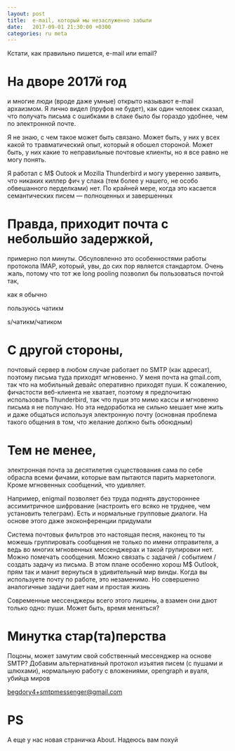 ```yaml
---
layout: post
title:  e-mail, который мы незаслуженно забыли
date:   2017-09-01 21:30:00 +0300
categories: ru meta
---
```


Кстати, как правильно пишется, e-mail или email?

# На дворе 2017й год

и многие люди (вроде даже умные) открыто называют e-mail архаизмом. Я лично
видел (пруфов не будет), как один человек сказал, что получать письма
с ошибками в слаке было бы гораздо удобнее, чем по электронной почте.

Я не знаю, с чем такое может быть связано. Может быть, у них у всех какой то
травматический опыт, который я обошел стороной. Может быть, у них какие то
неправильные почтовые клиенты, но я все равно не могу понять.

Я работал с M$ Outook и Mozilla Thunderbird и могу уверенно заявить, что
никаких киллер фич у слака (тем более у нашего, не особо обвешанного перделками)
нет. По крайней мере, когда это касается семантических писем —
полноценных и завершенных

# Правда, приходит почта с небольшйо задержкой,

примерно пол минуты. Обсуловленно это особенностями работы протокола IMAP,
который, увы, до сих пор является стандартом. Очень жаль, потому что тот же
long pooling позволил бы пользоваться почтой так,

как я обычно

пользуюсь чатикм

s/чатикм/чатиком

# С другой стороны,

почтовый сервер в любом случае работает по SMTP (как адресат), поэтому письма
туда приходят мгновенно. У меня почта на gmail.com, так что на мобильный девайс
оперативно приходят пуши. К сожалению, фичастости веб-клиента не хватает,
поэтому я предпочитаю использовать Thunderbird, так что пуши это мимо кассы
и мгновенно письма я не получаю. Но эта недоработка не сильно мешает мне жить
и даже общаться используя электронную почту (основная проблема такого общения
в том, что желание должно быть обоюдным)

# Тем не менее,

электронная почта за десятилетия существования сама по себе обрасла всеми
фичами, которые вам пытаются парить маркетологи. Кроме мгновенных сообщений,
что удивляет.

Например, enigmail позволяет без труда поднять двустороннее
ассимитричное шифрование (настроить его всяко не труднее,
чем установить телеграм). Есть и нормальные групповые диалоги. На основе этого
даже эхоконференции придумали

Система почтовых фильтров это настоящая песня, наконец то ты можешь
группировать сообщения не только по имени отправителя, а ведь во многих
мгновенных мессенджерах и такой групировки нет. Можно помечать сообщения.
Можно связать с задачей / событием / создать задачу из письма. В этом плане
особенно хорош M$ Outlook, прям так и манит вернуться в удивительный мир винды.
Когда вы используете почту по работе, это незаменимо. Но совершенно аналогичные
задачи дает нам и простая жизнь

Современные мессенджеры всего этого лишены, а взамен они дают только одно:
пуши. Может быть, время меняться?

# Минутка стар(та)перства

Поцоны, может замутим свой собственный мессенджер на основе SMTP? Добавим
альтернативный протокол изъятия писем (с пушами и шлюхами), нормальную работу с
вложениями, opengraph и вуаля, убийца миров

[begdory4+smtpmessenger@gmail.com](mailto:begdory4+smtpmessenger@gmail.com)

# PS

А еще у нас новая страничка About. Надеюсь вам похуй
